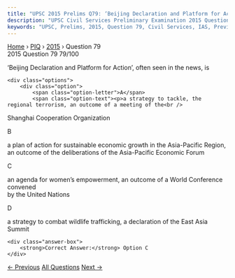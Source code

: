 ```yaml
---
title: "UPSC 2015 Prelims Q79: ‘Beijing Declaration and Platform for Action’, often seen in..."
description: "UPSC Civil Services Preliminary Examination 2015 Question 79 with options and answer"
keywords: "UPSC, Prelims, 2015, Question 79, Civil Services, IAS, Previous Year Questions"
---
```


<nav class="breadcrumb">
    <a href="../../">Home</a>
    <span>›</span>
    <a href="../">PIQ</a>
    <span>›</span>
    <a href="./">2015</a>
    <span>›</span>
    <span>Question 79</span>
</nav>

<div class="question-header">
    <div class="question-meta">
        <span class="year-badge">2015</span>
        <span class="question-number">Question 79</span>
        <span class="progress">79/100</span>
    </div>
    <div class="progress-bar">
        <div class="progress-fill" style="width: 79.0%"></div>
    </div>
</div>

<div class="question-content">
    <div class="question-text">
        <p>‘Beijing Declaration and Platform for Action’, often seen in the news, is</p>
    </div>
    
    <div class="options">
        <div class="option">
            <span class="option-letter">A</span>
            <span class="option-text"><p>a strategy to tackle, the regional terrorism, an outcome of a meeting of the<br />
Shanghai Cooperation Organization</p></span>
        </div>
        <div class="option">
            <span class="option-letter">B</span>
            <span class="option-text"><p>a plan of action for sustainable economic growth in the Asia-Pacific Region,<br />
an outcome of the deliberations of the Asia-Pacific Economic Forum</p></span>
        </div>
        <div class="option correct">
            <span class="option-letter">C</span>
            <span class="option-text"><p>an agenda for women’s empowerment, an outcome of a World Conference convened<br />
by the United Nations</p></span>
        </div>
        <div class="option">
            <span class="option-letter">D</span>
            <span class="option-text"><p>a strategy to combat wildlife trafficking, a declaration of the East Asia<br />
Summit</p></span>
        </div>
    </div>

    <div class="answer-box">
        <strong>Correct Answer:</strong> Option C
    </div>
</div>

<div class="question-nav">
    <a href="../q078-in-india-in-which-one-of-the-following-types-of-fo/" class="nav-btn prev">← Previous</a>
    <a href="../" class="nav-btn center">All Questions</a>
    <a href="../q080-each-day-is-more-or-less-the-same-the-morning-is-c/" class="nav-btn next">Next →</a>
</div>
